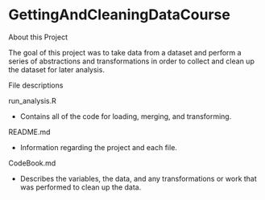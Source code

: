 # GettingAndCleaningDataCourse

About this Project

The goal of this project was to take data from a dataset and perform a series of abstractions and transformations in order to collect and clean up the dataset for later analysis.

File descriptions

run_analysis.R
  - Contains all of the code for loading, merging, and transforming.
  
README.md
  - Information regarding the project and each file.
  
CodeBook.md
  - Describes the variables, the data, and any transformations or work that was performed to clean up the data.
